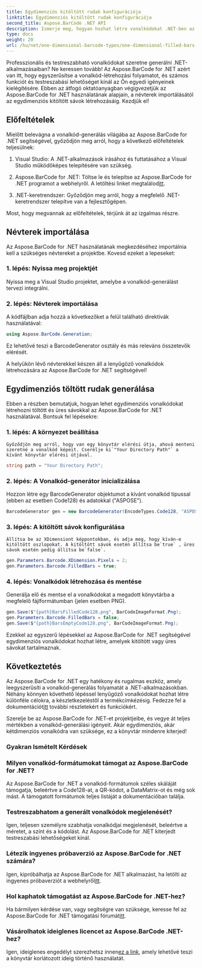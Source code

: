 ```yaml
---
title: Egydimenziós kitöltött rudak konfigurációja
linktitle: Egydimenziós kitöltött rudak konfigurációja
second_title: Aspose.BarCode .NET API
description: Ismerje meg, hogyan hozhat létre vonalkódokat .NET-ben az Aspose.BarCode for .NET segítségével. Ez az átfogó oktatóanyag a névterek importálásától az egydimenziós vonalkódok létrehozásáig mindent lefed.
type: docs
weight: 20
url: /hu/net/one-dimensional-barcode-types/one-dimensional-filled-bars-configuration/
---
```


Professzionális és testreszabható vonalkódokat szeretne generálni .NET-alkalmazásaiban? Ne keressen tovább! Az Aspose.BarCode for .NET azért van itt, hogy egyszerűsítse a vonalkód-létrehozási folyamatot, és számos funkciót és testreszabási lehetőséget kínál az Ön egyedi igényeinek kielégítésére. Ebben az átfogó oktatóanyagban végigvezetjük az Aspose.BarCode for .NET használatának alapjain, a névterek importálásától az egydimenziós kitöltött sávok létrehozásáig. Kezdjük el!

## Előfeltételek

Mielőtt belevágna a vonalkód-generálás világába az Aspose.BarCode for .NET segítségével, győződjön meg arról, hogy a következő előfeltételek teljesülnek:

1. Visual Studio: A .NET-alkalmazások írásához és futtatásához a Visual Studio működőképes telepítésére van szükség.

2.  Aspose.BarCode for .NET: Töltse le és telepítse az Aspose.BarCode for .NET programot a webhelyről. A letöltési linket megtalálod[itt](https://releases.aspose.com/barcode/net/).

3. .NET-keretrendszer: Győződjön meg arról, hogy a megfelelő .NET-keretrendszer telepítve van a fejlesztőgépen.

Most, hogy megvannak az előfeltételek, térjünk át az izgalmas részre.

## Névterek importálása

Az Aspose.BarCode for .NET használatának megkezdéséhez importálnia kell a szükséges névtereket a projektbe. Kovesd ezeket a lepeseket:

### 1. lépés: Nyissa meg projektjét
   Nyissa meg a Visual Studio projektet, amelybe a vonalkód-generálást tervezi integrálni.

### 2. lépés: Névterek importálása
   A kódfájlban adja hozzá a következőket a felül található direktívák használatával:

   ```csharp
   using Aspose.BarCode.Generation;
   ```

   Ez lehetővé teszi a BarcodeGenerator osztály és más releváns összetevők elérését.

A helyükön lévő névterekkel készen áll a lenyűgöző vonalkódok létrehozására az Aspose.BarCode for .NET segítségével!

## Egydimenziós töltött rudak generálása

Ebben a részben bemutatjuk, hogyan lehet egydimenziós vonalkódokat létrehozni töltött és üres sávokkal az Aspose.BarCode for .NET használatával. Bontsuk fel lépésekre:

### 1. lépés: A környezet beállítása
    Győződjön meg arról, hogy van egy könyvtár elérési útja, ahová menteni szeretné a vonalkód képeit. Cserélje ki`"Your Directory Path"` a kívánt könyvtár elérési útjával.

   ```csharp
   string path = "Your Directory Path";
   ```

### 2. lépés: A Vonalkód-generátor inicializálása
   Hozzon létre egy BarcodeGenerator objektumot a kívánt vonalkód típussal (ebben az esetben Code128) és adatokkal ("ASPOSE").

   ```csharp
   BarcodeGenerator gen = new BarcodeGenerator(EncodeTypes.Code128, "ASPOSE");
   ```

### 3. lépés: A kitöltött sávok konfigurálása
    Állítsa be az XDimensiont képpontokban, és adja meg, hogy kíván-e kitöltött oszlopokat. A kitöltött sávok esetén állítsa be`true` , üres sávok esetén pedig állítsa be`false`.

   ```csharp
   gen.Parameters.Barcode.XDimension.Pixels = 2;
   gen.Parameters.Barcode.FilledBars = true;
   ```

### 4. lépés: Vonalkódok létrehozása és mentése
   Generálja elő és mentse el a vonalkódokat a megadott könyvtárba a megfelelő fájlformátumban (jelen esetben PNG).

   ```csharp
   gen.Save($"{path}BarsFilledCode128.png", BarCodeImageFormat.Png);
   gen.Parameters.Barcode.FilledBars = false;
   gen.Save($"{path}BarsEmptyCode128.png", BarCodeImageFormat.Png);
   ```

Ezekkel az egyszerű lépésekkel az Aspose.BarCode for .NET segítségével egydimenziós vonalkódokat hozhat létre, amelyek kitöltött vagy üres sávokat tartalmaznak.

## Következtetés

Az Aspose.BarCode for .NET egy hatékony és rugalmas eszköz, amely leegyszerűsíti a vonalkód-generálás folyamatát a .NET-alkalmazásokban. Néhány könnyen követhető lépéssel lenyűgöző vonalkódokat hozhat létre különféle célokra, a készletkezeléstől a termékcímkézésig. Fedezze fel a dokumentációt[itt](https://reference.aspose.com/barcode/net/) további részletekért és funkciókért.

Szerelje be az Aspose.BarCode for .NET-et projektjeibe, és vegye át teljes mértékben a vonalkód-generálási igényeit. Akár egydimenziós, akár kétdimenziós vonalkódra van szüksége, ez a könyvtár mindenre kiterjed!

### Gyakran Ismételt Kérdések

### Milyen vonalkód-formátumokat támogat az Aspose.BarCode for .NET?
Az Aspose.BarCode for .NET a vonalkód-formátumok széles skáláját támogatja, beleértve a Code128-at, a QR-kódot, a DataMatrix-ot és még sok mást. A támogatott formátumok teljes listáját a dokumentációban találja.

### Testreszabhatom a generált vonalkódok megjelenését?
Igen, teljesen személyre szabhatja vonalkódjai megjelenését, beleértve a méretet, a színt és a kódolást. Az Aspose.BarCode for .NET kiterjedt testreszabási lehetőségeket kínál.

### Létezik ingyenes próbaverzió az Aspose.BarCode for .NET számára?
Igen, kipróbálhatja az Aspose.BarCode for .NET alkalmazást, ha letölti az ingyenes próbaverziót a webhelyről[itt](https://releases.aspose.com/).

### Hol kaphatok támogatást az Aspose.BarCode for .NET-hez?
 Ha bármilyen kérdése van, vagy segítségre van szüksége, keresse fel az Aspose.BarCode for .NET támogatási fórumát[itt](https://forum.aspose.com/c/barcode/13).

### Vásárolhatok ideiglenes licencet az Aspose.BarCode .NET-hez?
 Igen, ideiglenes engedélyt szerezhetsz innen[ez a link](https://purchase.aspose.com/temporary-license/), amely lehetővé teszi a könyvtár korlátozott ideig történő használatát.